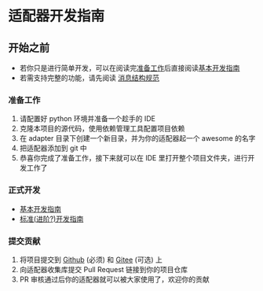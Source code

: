 # 适配器开发指南

## 开始之前
 
 * 若你只是进行简单开发，可以在阅读完[准备工作](#准备工作)后直接阅读[基本开发指南](./develop/adapter/basic.md)
 * 若需支持完整的功能，请先阅读 [消息结构规范](./develop/message/readme.md)

 ### 准备工作

 1. 请配置好 python 环境并准备一个趁手的 IDE
 2. 克隆本项目的源代码，使用依赖管理工具配置项目依赖
 3. 在 adapter 目录下创建一个新目录，并为你的适配器起一个 awesome 的名字
 4. 把适配器添加到 git 中
 5. 恭喜你完成了准备工作，接下来就可以在 IDE 里打开整个项目文件夹，进行开发工作了

### 正式开发
 * [基本开发指南](./develop/adapter/basic.md)
 * [标准(进阶?)开发指南](./develop/adapter/develop.md)

### 提交贡献

 1. 将项目提交到 [Github](https://github.com/justrobot-team/justrobot-adapter) (必须) 和 [Gitee](https://www.gitee.com) (可选) 上
 2. 向适配器收集库提交 Pull Request 链接到你的项目仓库
 3. PR 审核通过后你的适配器就可以被大家使用了，欢迎你的贡献